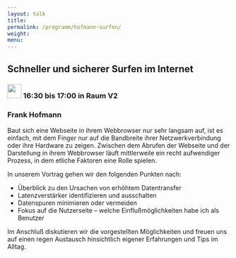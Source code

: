 ```yaml
---
layout: talk
title:
permalink: /programm/hofmann-surfen/
weight: 
menu:
---
```

## Schneller&nbsp;und&nbsp;sicherer&nbsp;Surfen&nbsp;im&nbsp;Internet

### <img height = "32" src="../../images/talk.svg"> 16:30 bis 17:00 in Raum V2

### Frank&nbsp;Hofmann

Baut sich eine Webseite in ihrem Webbrowser nur sehr langsam auf, ist es
einfach, mit dem Finger nur auf die Bandbreite ihrer Netzwerkverbindung
oder ihre Hardware zu zeigen. Zwischen dem Abrufen der Webseite und der
Darstellung in ihrem Webbrowser läuft mittlerweile ein recht aufwendiger
Prozess, in dem etliche Faktoren eine Rolle spielen.

In unserem Vortrag gehen wir den folgenden Punkten nach:

* Überblick zu den Ursachen von erhöhtem Datentransfer
* Latenzverstärker identifizieren und ausschalten
* Datenspuren minimieren oder vermeiden
* Fokus auf die Nutzerseite – welche Einflußmöglichkeiten habe ich als Benutzer

Im Anschluß diskutieren wir die vorgestellten Möglichkeiten und freuen
uns auf einen regen Austausch hinsichtlich eigener Erfahrungen und Tips
im Alltag.
